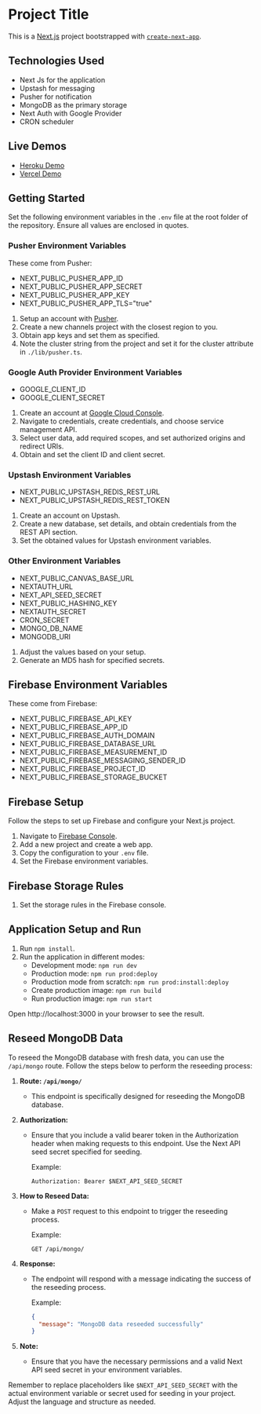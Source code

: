 # Project Title

This is a [Next.js](https://nextjs.org/) project bootstrapped with [`create-next-app`](https://github.com/vercel/next.js/tree/canary/packages/create-next-app).

## Technologies Used

- Next Js for the application
- Upstash for messaging
- Pusher for notification
- MongoDB as the primary storage
- Next Auth with Google Provider
- CRON scheduler

## Live Demos

- [Heroku Demo](https://unigrow-a732c2389a03.herokuapp.com/)
- [Vercel Demo](https://unigrow.vercel.app/)

## Getting Started

Set the following environment variables in the `.env` file at the root folder of the repository. Ensure all values are enclosed in quotes.

### Pusher Environment Variables

These come from Pusher:

- NEXT_PUBLIC_PUSHER_APP_ID
- NEXT_PUBLIC_PUSHER_APP_SECRET
- NEXT_PUBLIC_PUSHER_APP_KEY
- NEXT_PUBLIC_PUSHER_APP_TLS="true"

1. Setup an account with [Pusher](https://www.pusher.com/).
2. Create a new channels project with the closest region to you.
3. Obtain app keys and set them as specified.
4. Note the cluster string from the project and set it for the cluster attribute in `./lib/pusher.ts`.

### Google Auth Provider Environment Variables

- GOOGLE_CLIENT_ID
- GOOGLE_CLIENT_SECRET

1. Create an account at [Google Cloud Console](https://console.cloud.google.com/apis/dashboard).
2. Navigate to credentials, create credentials, and choose service management API.
3. Select user data, add required scopes, and set authorized origins and redirect URIs.
4. Obtain and set the client ID and client secret.

### Upstash Environment Variables

- NEXT_PUBLIC_UPSTASH_REDIS_REST_URL
- NEXT_PUBLIC_UPSTASH_REDIS_REST_TOKEN

1. Create an account on Upstash.
2. Create a new database, set details, and obtain credentials from the REST API section.
3. Set the obtained values for Upstash environment variables.

### Other Environment Variables

- NEXT_PUBLIC_CANVAS_BASE_URL
- NEXTAUTH_URL
- NEXT_API_SEED_SECRET
- NEXT_PUBLIC_HASHING_KEY
- NEXTAUTH_SECRET
- CRON_SECRET
- MONGO_DB_NAME
- MONGODB_URI

1. Adjust the values based on your setup.
2. Generate an MD5 hash for specified secrets.

## Firebase Environment Variables

These come from Firebase:

- NEXT_PUBLIC_FIREBASE_API_KEY
- NEXT_PUBLIC_FIREBASE_APP_ID
- NEXT_PUBLIC_FIREBASE_AUTH_DOMAIN
- NEXT_PUBLIC_FIREBASE_DATABASE_URL
- NEXT_PUBLIC_FIREBASE_MEASUREMENT_ID
- NEXT_PUBLIC_FIREBASE_MESSAGING_SENDER_ID
- NEXT_PUBLIC_FIREBASE_PROJECT_ID
- NEXT_PUBLIC_FIREBASE_STORAGE_BUCKET

## Firebase Setup

Follow the steps to set up Firebase and configure your Next.js project.

1. Navigate to [Firebase Console](https://firebase.google.com/).
2. Add a new project and create a web app.
3. Copy the configuration to your `.env` file.
4. Set the Firebase environment variables.

## Firebase Storage Rules

1. Set the storage rules in the Firebase console.

## Application Setup and Run

1. Run `npm install`.
2. Run the application in different modes:
   - Development mode: `npm run dev`
   - Production mode: `npm run prod:deploy`
   - Production mode from scratch: `npm run prod:install:deploy`
   - Create production image: `npm run build`
   - Run production image: `npm run start`

Open http://localhost:3000 in your browser to see the result.

## Reseed MongoDB Data

To reseed the MongoDB database with fresh data, you can use the `/api/mongo` route. Follow the steps below to perform the reseeding process:

1. **Route: `/api/mongo/`**

   - This endpoint is specifically designed for reseeding the MongoDB database.

2. **Authorization:**

   - Ensure that you include a valid bearer token in the Authorization header when making requests to this endpoint. Use the Next API seed secret specified for seeding.

     Example:

     ```plaintext
     Authorization: Bearer $NEXT_API_SEED_SECRET
     ```

3. **How to Reseed Data:**

   - Make a `POST` request to this endpoint to trigger the reseeding process.

     Example:

     ```plaintext
     GET /api/mongo/
     ```

4. **Response:**

   - The endpoint will respond with a message indicating the success of the reseeding process.

     Example:

     ```json
     {
       "message": "MongoDB data reseeded successfully"
     }
     ```

5. **Note:**

   - Ensure that you have the necessary permissions and a valid Next API seed secret in your environment variables.

Remember to replace placeholders like `$NEXT_API_SEED_SECRET` with the actual environment variable or secret used for seeding in your project. Adjust the language and structure as needed.
